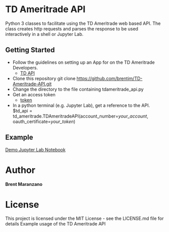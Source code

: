 # TD Ameritrade API

Python 3 classes to facilitate using the TD Ameritrade web based API. The class
creates http requests and parses the response to be used interactively in a
shell or Jupyter Lab.

## Getting Started

* Follow the guidelines on setting up an App for on the TD Ameritrade Developers.
    * [TD API](https://developer.tdameritrade.com/content/getting-started)
* Clone this repository
    git clone https://github.com/brentjm/TD-Ameritrade-API.git
* Change the directory to the file containing tdameritrade_api.py
* Get an access token
    * [token](https://developer.tdameritrade.com/content/simple-auth-local-apps)
* In a python terminal (e.g. Jupyter Lab), get a reference to the API.
    $td_api = td_ameritrade.TDAmeritradeAPI(account_number=*your_account*, oauth_certificate=*your_token*)

## Example
[Demo Jupyter Lab Notebook](http://htmlpreview.github.com/?https://github.com/brentjm/TD-Ameritrade-API/blob/master/TDAmeritradeDemo.html)

# Author
**Brent Maranzano**

# License
This project is licensed under the MIT License - see the LICENSE.md file for details
Example usage of the TD Ameritrade API
